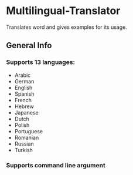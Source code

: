 # Multilingual-Translator
Translates word and gives examples for its usage.

## General Info
### Supports 13 languages:
* Arabic
* German
* English
* Spanish
* French
* Hebrew
* Japanese
* Dutch
* Polish
* Portuguese
* Romanian
* Russian
* Turkish

### Supports command line argument
